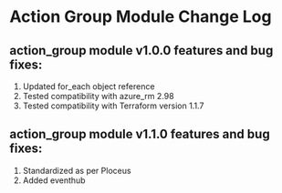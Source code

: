 # Action Group Module Change Log

## action_group module v1.0.0 features and bug fixes:

1. Updated for_each object reference
2. Tested compatibility with azure_rm 2.98
3. Tested compatibility with Terraform version 1.1.7

## action_group module v1.1.0 features and bug fixes:

1. Standardized as per Ploceus
1. Added eventhub
